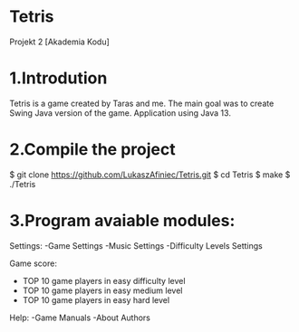 # Tetris
Projekt 2 [Akademia Kodu]

# 1.Introdution
Tetris is a game created by Taras and me. The main goal was to create Swing Java version of the game.
Application using Java 13.

# 2.Compile the project
$ git clone https://github.com/LukaszAfiniec/Tetris.git
$ cd Tetris
$ make
$ ./Tetris

# 3.Program avaiable modules:
Settings:
-Game Settings
-Music Settings
-Difficulty Levels Settings

Game score:
- TOP 10 game players in easy difficulty level
- TOP 10 game players in easy medium level
- TOP 10 game players in easy hard level

Help:
-Game Manuals
-About Authors
